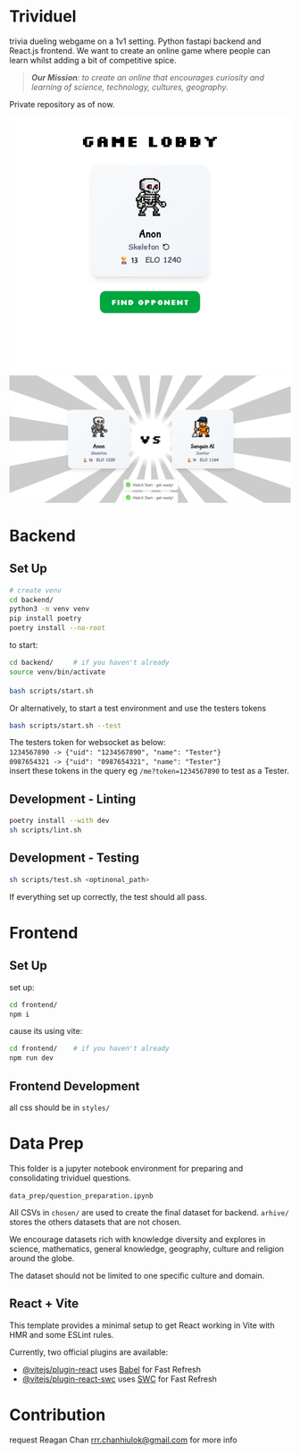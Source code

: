# Trividuel

trivia dueling webgame on a 1v1 setting. Python fastapi backend and React.js frontend. We want to create an online game where people can learn whilst adding a bit of competitive spice.

>_**Our Mission**: to create an online that encourages curiosity and learning of science, technology, cultures, geography._


Private repository as of now.

![Game screenshot](./assets/images/game_screenshot.png)
![VS Screen screenshot](./assets/images/vsscreen.png)

# Backend 

## Set Up

```bash
# create venv
cd backend/
python3 -m venv venv 
pip install poetry
poetry install --no-root
```

to start:
```bash
cd backend/     # if you haven't already
source venv/bin/activate

bash scripts/start.sh
```
Or alternatively, to start a test environment and use the testers tokens
```bash
bash scripts/start.sh --test
```
The testers token for websocket as below: <br>
`1234567890 -> {"uid": "1234567890", "name": "Tester"}` <br>
`0987654321 -> {"uid": "0987654321", "name": "Tester"}`<br>
insert these tokens in the query eg `/me?token=1234567890` to test as a Tester.

## Development - Linting

```bash
poetry install --with dev
sh scripts/lint.sh
```
## Development - Testing
```bash
sh scripts/test.sh <optinonal_path>
```
If everything set up correctly, the test should all pass.


# Frontend

## Set Up

set up:
```bash
cd frontend/
npm i
```
cause its using vite:
```bash
cd frontend/    # if you haven't already
npm run dev
```

## Frontend Development

all css should be in `styles/`


# Data Prep

This folder is a jupyter notebook environment for preparing and consolidating trividuel questions.

`data_prep/question_preparation.ipynb`

All CSVs in `chosen/` are used to create the final dataset for backend. `arhive/` stores the others datasets that are not chosen.

We encourage datasets rich with knowledge diversity and explores in science, mathematics, general knowledge, geography, culture and religion around the globe.

The dataset should not be limited to one specific culture and domain.



## React + Vite

This template provides a minimal setup to get React working in Vite with HMR and some ESLint rules.

Currently, two official plugins are available:

- [@vitejs/plugin-react](https://github.com/vitejs/vite-plugin-react/blob/main/packages/plugin-react) uses [Babel](https://babeljs.io/) for Fast Refresh
- [@vitejs/plugin-react-swc](https://github.com/vitejs/vite-plugin-react/blob/main/packages/plugin-react-swc) uses [SWC](https://swc.rs/) for Fast Refresh


# Contribution

request Reagan Chan <rrr.chanhiulok@gmail.com> for more info